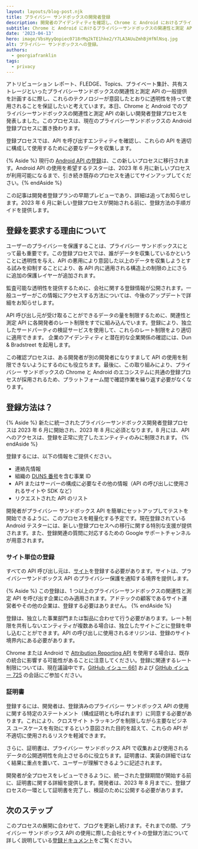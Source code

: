 ```yaml
---
layout: layouts/blog-post.njk
title: プライバシー サンドボックスの開発者登録
description: 開発者のアイデンティティを確認し、Chrome と Android におけるプライバシーサンドボックスの関連性と測定 API の構成情報を収集するための新しいプロセスについて。
subtitle: Chrome と Android におけるプライバシーサンドボックスの関連性と測定 API への新しい開発者登録プロセスを発表します。
date: '2023-04-13'
hero: image/VbsHyyQopiec0718rMq2kTE1hke2/Y7LA3AUuZmhBjHfNlNsq.jpg
alt: プライバシー サンドボックスへの登録。
authors:
  - georgiafranklin
tags:
  - privacy
---
```


アトリビューション レポート、FLEDGE、Topics、プライベート集計、共有ストレージといったプライバシーサンドボックスの関連性と測定 API の一般提供を計画するに際し、これらのテクノロジーが意図したとおりに透明性を持って使用されることを保証したいと考えています。本日、Chrome と Android でのプライバシーサンドボックスの関連性と測定 API の新しい開発者登録プロセスを発表しました。このプロセスは、現在のプライバシーサンドボックスの Android 登録プロセスに置き換わります。

登録プロセスでは、API を呼び出すエンティティを確認し、これらの API を適切に構成して使用するために必要なデータを収集します。

{% Aside %} 現行の [Android API の登録](https://developer.android.com/design-for-safety/privacy-sandbox/enroll)は、この新しいプロセスに移行されます。Android API の使用を希望するテスターは、2023 年 6 月に新しいプロセスが利用可能になるまで、引き続き既存のプロセスを通じてサインアップしてください。{% endAside %}

この記事は開発者登録プランの早期プレビューであり、詳細は追ってお知らせします。2023 年 6 月に新しい登録プロセスが開始される前に、登録方法の手順ガイドを提供します。

## 登録を要求する理由について

ユーザーのプライバシーを保護することは、プライバシー サンドボックスにとって最も重要です。この登録プロセスでは、誰がデータを収集しているかということに透明性を与え、API の悪用により意図した以上のデータを収集しようとする試みを抑制することにより、各 API 内に適用される構造上の制限の上にさらに追加の保護レイヤーが追加されます。

監査可能な透明性を提供するために、会社に関する登録情報が公開されます。一般ユーザーがこの情報にアクセスする方法については、今後のアップデートで詳細をお知らせします。

API 呼び出し元が受け取ることができるデータの量を制限するために、関連性と測定 API に各開発者のレート制限をすでに組み込んでいます。登録により、独立したサードパーティの検証サービスを使用して、これらのレート制限をより適切に適用できます。 企業のアイデンティティと潜在的な企業関係の確認には、Dun &amp; Bradstreet を起用します。

この確認プロセスは、ある開発者が別の開発者になりすまして API の使用を制限できないようにするのにも役立ちます。最後に、この取り組みにより、プライバシー サンドボックスの Chrome と Android のエコシステムに共通の登録プロセスが採用されるため、プラットフォーム間で確認作業を繰り返す必要がなくなります。

## 登録方法は？

{% Aside %} 新たに統一されたプライバシーサンドボックス開発者登録プロセスは 2023 年 6 月に開始され、2023 年 8 月に必須となります。8 月には、API へのアクセスは、登録を正常に完了したエンティティのみに制限されます。 {% endAside %}

登録するには、以下の情報をご提供ください。

- 連絡先情報
- 組織の [DUNS 番号](https://www.dnb.com/duns-number.html)を含む事業 ID
- API またはサーバーの構成に必要なその他の情報（API の呼び出しに使用されるサイトや SDK など）
- リクエストされた API のリスト

開発者がプライバシー サンドボックス API を簡単にセットアップしてテストを開始できるように、このプロセスを軽量化する予定です。現在登録されている Android テスターには、新しい登録プロセスへの移行に関する特別な支援が提供されます。また、登録関連の質問に対応するための Google サポートチャンネルが用意されます。

### サイト単位の登録

すべての API 呼び出し元は、[サイト](https://web.dev/same-site-same-origin/#public-suffix-list-and-etld)を登録する必要があります。サイトは、プライバシーサンドボックス API のプライバシー保護を通知する境界を提供します。

{% Aside %} この登録は、1 つ以上のプライバシーサンドボックスの関連性と測定 API を呼び出す企業にのみ適用されます。アドテックの顧客であるサイト運営者やその他の企業は、登録する必要はありません。 {% endAside %}

登録は、独立した事業部門または製品に合わせて行う必要があります。レート制限を共有しないエンティティが複数ある場合は、独立したサイトごとに登録を申し込むことができます。API の呼び出しに使用されるオリジンは、登録のサイト境界内にある必要があります。

Chrome または Android で [Attribution Reporting API](/docs/privacy-sandbox/attribution-reporting/) を使用する場合は、既存の統合に影響する可能性があることに注意してください。登録に関連するレート制限については、現在議論中です。[GitHub イシュー 661](https://github.com/WICG/attribution-reporting-api/issues/661) および [GitHub イシュー 725](https://github.com/WICG/attribution-reporting-api/issues/725) の会話にご参加ください。

### 証明書

登録するには、開発者は、登録済みのプライバシー サンドボックス API の使用に関する特定のステートメント（構成証明とも呼ばれます）に同意する必要があります。これにより、クロスサイト トラッキングを制限しながら主要なビジネス ユースケースを有効にするという意図された目的を超えて、これらの API が不適切に使用されるリスクを軽減できます。

さらに、証明書は、プライバシー サンドボックス API で収集および使用されるデータの公開透明性を向上させるのに役立ちます。証明書は、実装の詳細ではなく結果に重点を置いて、ユーザーが理解できるように記述されます。

開発者が全プロセスをレビューできるように、統一された登録期間が開始する前に、証明書に関する詳細を提供します。開発者は、2023 年 8 月までに、登録プロセスの一環として証明書を完了し、検証のために公開する必要があります。

## 次のステップ

このプロセスの展開に合わせて、ブログを更新し続けます。それまでの間、プライバシー サンドボックス API の使用に際した会社とサイトの登録方法について詳しく説明している[登録ドキュメント](/docs/privacy-sandbox/enroll)をご覧ください。
